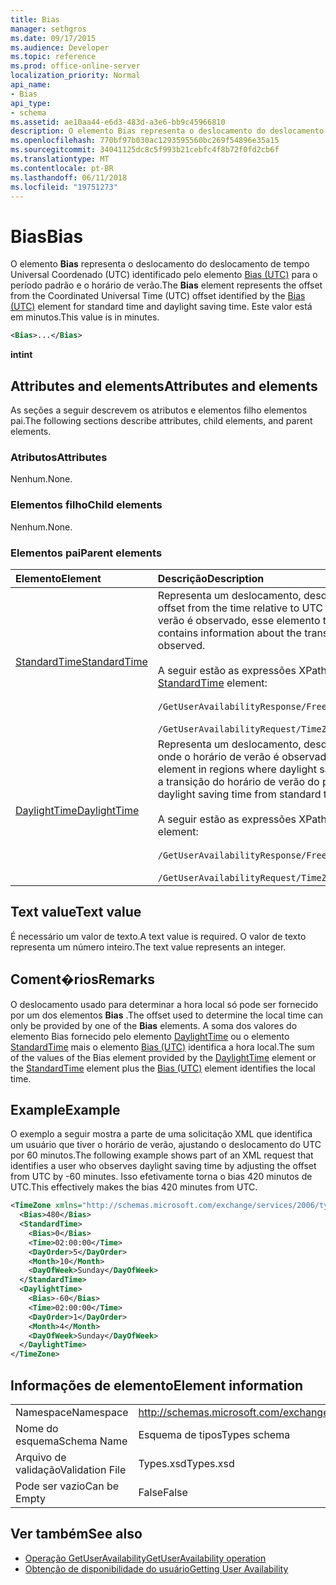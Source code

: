 ```yaml
---
title: Bias
manager: sethgros
ms.date: 09/17/2015
ms.audience: Developer
ms.topic: reference
ms.prod: office-online-server
localization_priority: Normal
api_name:
- Bias
api_type:
- schema
ms.assetid: ae10aa44-e6d3-483d-a3e6-bb9c45966810
description: O elemento Bias representa o deslocamento do deslocamento de tempo Universal Coordenado (UTC) identificado pelo elemento Bias (UTC) para o período padrão e o horário de verão. Este valor está em minutos.
ms.openlocfilehash: 770bf97b030ac1293595560bc269f54896e35a15
ms.sourcegitcommit: 34041125dc8c5f993b21cebfc4f8b72f0fd2cb6f
ms.translationtype: MT
ms.contentlocale: pt-BR
ms.lasthandoff: 06/11/2018
ms.locfileid: "19751273"
---
```

# <a name="bias"></a><span data-ttu-id="28fa5-104">Bias</span><span class="sxs-lookup"><span data-stu-id="28fa5-104">Bias</span></span>

<span data-ttu-id="28fa5-105">O elemento **Bias** representa o deslocamento do deslocamento de tempo Universal Coordenado (UTC) identificado pelo elemento [Bias (UTC)](bias-utc.md) para o período padrão e o horário de verão.</span><span class="sxs-lookup"><span data-stu-id="28fa5-105">The **Bias** element represents the offset from the Coordinated Universal Time (UTC) offset identified by the [Bias (UTC)](bias-utc.md) element for standard time and daylight saving time.</span></span> <span data-ttu-id="28fa5-106">Este valor está em minutos.</span><span class="sxs-lookup"><span data-stu-id="28fa5-106">This value is in minutes.</span></span> 
  
```xml
<Bias>...</Bias>
```

<span data-ttu-id="28fa5-107">**int**</span><span class="sxs-lookup"><span data-stu-id="28fa5-107">**int**</span></span>

## <a name="attributes-and-elements"></a><span data-ttu-id="28fa5-108">Attributes and elements</span><span class="sxs-lookup"><span data-stu-id="28fa5-108">Attributes and elements</span></span>

<span data-ttu-id="28fa5-109">As seções a seguir descrevem os atributos e elementos filho elementos pai.</span><span class="sxs-lookup"><span data-stu-id="28fa5-109">The following sections describe attributes, child elements, and parent elements.</span></span>
  
### <a name="attributes"></a><span data-ttu-id="28fa5-110">Atributos</span><span class="sxs-lookup"><span data-stu-id="28fa5-110">Attributes</span></span>

<span data-ttu-id="28fa5-111">Nenhum.</span><span class="sxs-lookup"><span data-stu-id="28fa5-111">None.</span></span>
  
### <a name="child-elements"></a><span data-ttu-id="28fa5-112">Elementos filho</span><span class="sxs-lookup"><span data-stu-id="28fa5-112">Child elements</span></span>

<span data-ttu-id="28fa5-113">Nenhum.</span><span class="sxs-lookup"><span data-stu-id="28fa5-113">None.</span></span>
  
### <a name="parent-elements"></a><span data-ttu-id="28fa5-114">Elementos pai</span><span class="sxs-lookup"><span data-stu-id="28fa5-114">Parent elements</span></span>

|<span data-ttu-id="28fa5-115">**Elemento**</span><span class="sxs-lookup"><span data-stu-id="28fa5-115">**Element**</span></span>|<span data-ttu-id="28fa5-116">**Descrição**</span><span class="sxs-lookup"><span data-stu-id="28fa5-116">**Description**</span></span>|
|:-----|:-----|
|[<span data-ttu-id="28fa5-117">StandardTime</span><span class="sxs-lookup"><span data-stu-id="28fa5-117">StandardTime</span></span>](standardtime.md) <br/> | <span data-ttu-id="28fa5-118">Representa um deslocamento, desde o momento em relação ao UTC representado pelo elemento [Bias (UTC)](bias-utc.md) .</span><span class="sxs-lookup"><span data-stu-id="28fa5-118">Represents an offset from the time relative to UTC represented by the [Bias (UTC)](bias-utc.md) element.</span></span> <span data-ttu-id="28fa5-119">Horário de verão em regiões onde o horário de verão é observado, esse elemento também contém informações sobre a transição para a hora padrão.</span><span class="sxs-lookup"><span data-stu-id="28fa5-119">This element also contains information about the transition to standard time from daylight saving time in regions where daylight saving time is observed.</span></span><br/><br/><span data-ttu-id="28fa5-120">A seguir estão as expressões XPath ao elemento [StandardTime](standardtime.md) :</span><span class="sxs-lookup"><span data-stu-id="28fa5-120">The following are the XPath expressions to the [StandardTime](standardtime.md) element:</span></span><br/><br/>   `/GetUserAvailabilityResponse/FreeBusyResponseArray/FreeBusyResponse/FreeBusyView/WorkingHours/TimeZone/StandardTime` <br/><br/> `/GetUserAvailabilityRequest/TimeZone/StandardTime` <br/> |
|[<span data-ttu-id="28fa5-121">DaylightTime</span><span class="sxs-lookup"><span data-stu-id="28fa5-121">DaylightTime</span></span>](daylighttime.md) <br/> | <span data-ttu-id="28fa5-122">Representa um deslocamento, desde o momento em relação ao UTC representado pelo [Bias (UTC)](bias-utc.md) elemento em regiões onde o horário de verão é observado.</span><span class="sxs-lookup"><span data-stu-id="28fa5-122">Represents an offset from the time relative to UTC represented by the [Bias (UTC)](bias-utc.md) element in regions where daylight saving time is observed.</span></span> <span data-ttu-id="28fa5-123">Esse elemento também contém informações sobre como ocorre a transição do horário de verão do período padrão.</span><span class="sxs-lookup"><span data-stu-id="28fa5-123">This element also contains information about when the transition to daylight saving time from standard time occurs.</span></span>  <br/><br/><span data-ttu-id="28fa5-124">A seguir estão as expressões XPath ao elemento [DaylightTime](daylighttime.md) :</span><span class="sxs-lookup"><span data-stu-id="28fa5-124">The following are the XPath expressions to the [DaylightTime](daylighttime.md) element:</span></span><br/><br/> `/GetUserAvailabilityResponse/FreeBusyResponseArray/FreeBusyResponse/FreeBusyView/WorkingHours/TimeZone/DaylightTime` <br/><br/> `/GetUserAvailabilityRequest/TimeZone/DaylightTime` <br/> |
   
## <a name="text-value"></a><span data-ttu-id="28fa5-125">Text value</span><span class="sxs-lookup"><span data-stu-id="28fa5-125">Text value</span></span>

<span data-ttu-id="28fa5-126">É necessário um valor de texto.</span><span class="sxs-lookup"><span data-stu-id="28fa5-126">A text value is required.</span></span> <span data-ttu-id="28fa5-127">O valor de texto representa um número inteiro.</span><span class="sxs-lookup"><span data-stu-id="28fa5-127">The text value represents an integer.</span></span>
  
## <a name="remarks"></a><span data-ttu-id="28fa5-128">Coment�rios</span><span class="sxs-lookup"><span data-stu-id="28fa5-128">Remarks</span></span>

<span data-ttu-id="28fa5-129">O deslocamento usado para determinar a hora local só pode ser fornecido por um dos elementos **Bias** .</span><span class="sxs-lookup"><span data-stu-id="28fa5-129">The offset used to determine the local time can only be provided by one of the **Bias** elements.</span></span> <span data-ttu-id="28fa5-130">A soma dos valores do elemento Bias fornecido pelo elemento [DaylightTime](daylighttime.md) ou o elemento [StandardTime](standardtime.md) mais o elemento [Bias (UTC)](bias-utc.md) identifica a hora local.</span><span class="sxs-lookup"><span data-stu-id="28fa5-130">The sum of the values of the Bias element provided by the [DaylightTime](daylighttime.md) element or the [StandardTime](standardtime.md) element plus the [Bias (UTC)](bias-utc.md) element identifies the local time.</span></span> 
  
## <a name="example"></a><span data-ttu-id="28fa5-131">Example</span><span class="sxs-lookup"><span data-stu-id="28fa5-131">Example</span></span>

<span data-ttu-id="28fa5-132">O exemplo a seguir mostra a parte de uma solicitação XML que identifica um usuário que tiver o horário de verão, ajustando o deslocamento do UTC por 60 minutos.</span><span class="sxs-lookup"><span data-stu-id="28fa5-132">The following example shows part of an XML request that identifies a user who observes daylight saving time by adjusting the offset from UTC by -60 minutes.</span></span> <span data-ttu-id="28fa5-133">Isso efetivamente torna o bias 420 minutos de UTC.</span><span class="sxs-lookup"><span data-stu-id="28fa5-133">This effectively makes the bias 420 minutes from UTC.</span></span>
  
```xml
<TimeZone xmlns="http://schemas.microsoft.com/exchange/services/2006/types">
  <Bias>480</Bias>
  <StandardTime>
    <Bias>0</Bias>
    <Time>02:00:00</Time>
    <DayOrder>5</DayOrder>
    <Month>10</Month>
    <DayOfWeek>Sunday</DayOfWeek>
  </StandardTime>
  <DaylightTime>
    <Bias>-60</Bias>
    <Time>02:00:00</Time>
    <DayOrder>1</DayOrder>
    <Month>4</Month>
    <DayOfWeek>Sunday</DayOfWeek>
  </DaylightTime>
</TimeZone>
```

## <a name="element-information"></a><span data-ttu-id="28fa5-134">Informações de elemento</span><span class="sxs-lookup"><span data-stu-id="28fa5-134">Element information</span></span>

|||
|:-----|:-----|
|<span data-ttu-id="28fa5-135">Namespace</span><span class="sxs-lookup"><span data-stu-id="28fa5-135">Namespace</span></span>  <br/> |http://schemas.microsoft.com/exchange/services/2006/types  <br/> |
|<span data-ttu-id="28fa5-136">Nome do esquema</span><span class="sxs-lookup"><span data-stu-id="28fa5-136">Schema Name</span></span>  <br/> |<span data-ttu-id="28fa5-137">Esquema de tipos</span><span class="sxs-lookup"><span data-stu-id="28fa5-137">Types schema</span></span>  <br/> |
|<span data-ttu-id="28fa5-138">Arquivo de validação</span><span class="sxs-lookup"><span data-stu-id="28fa5-138">Validation File</span></span>  <br/> |<span data-ttu-id="28fa5-139">Types.xsd</span><span class="sxs-lookup"><span data-stu-id="28fa5-139">Types.xsd</span></span>  <br/> |
|<span data-ttu-id="28fa5-140">Pode ser vazio</span><span class="sxs-lookup"><span data-stu-id="28fa5-140">Can be Empty</span></span>  <br/> |<span data-ttu-id="28fa5-141">False</span><span class="sxs-lookup"><span data-stu-id="28fa5-141">False</span></span>  <br/> |
   
## <a name="see-also"></a><span data-ttu-id="28fa5-142">Ver também</span><span class="sxs-lookup"><span data-stu-id="28fa5-142">See also</span></span>

- [<span data-ttu-id="28fa5-143">Operação GetUserAvailability</span><span class="sxs-lookup"><span data-stu-id="28fa5-143">GetUserAvailability operation</span></span>](getuseravailability-operation.md)
- [<span data-ttu-id="28fa5-144">Obtenção de disponibilidade do usuário</span><span class="sxs-lookup"><span data-stu-id="28fa5-144">Getting User Availability</span></span>](http://msdn.microsoft.com/library/d4133fcb-9b0f-4e6b-aadf-a389da83516a%28Office.15%29.aspx)

